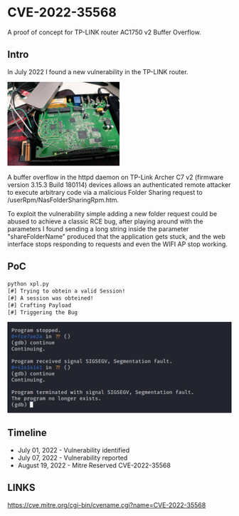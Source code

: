 # CVE-2022-35568
A proof of concept for TP-LINK router AC1750 v2 Buffer Overflow.

## Intro
In July 2022 I found a new vulnerability in the TP-LINK router. 

<img src="https://raw.githubusercontent.com/gscamelo/TP-Link-AC1750-v2/main/images/02.jpeg" width=50% height=50%>

A buffer overflow in the httpd daemon on TP-Link Archer C7 v2 (firmware version 3.15.3 Build 180114) devices allows an authenticated remote attacker to execute arbitrary code via a malicious Folder Sharing request to /userRpm/NasFolderSharingRpm.htm.

To exploit the vulnerability simple adding a new folder request could be abused to achieve a classic RCE bug, after playing around with the parameters I found sending a long string inside the parameter "shareFolderName" produced that the application gets stuck, and the web interface stops responding to requests and even the WIFI AP stop working.

## PoC
```
python xpl.py 
[#] Trying to obtein a valid Session!
[#] A session was obteined!
[#] Crafting Payload
[#] Triggering the Bug
```

![Crash](/images/01.jpeg)


## Timeline

+ July 01, 2022 - Vulnerability identified
+ July 07, 2022 - Vulnerability reported
+ August 19, 2022 - Mitre Reserved CVE-2022-35568

## LINKS

https://cve.mitre.org/cgi-bin/cvename.cgi?name=CVE-2022-35568

